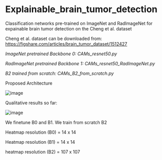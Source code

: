 # Explainable_brain_tumor_detection
Classification networks pre-trained on ImageNet and RadImageNet for expainable brain tumor detection on the Cheng et al. dataset

Cheng et al. dataset can be downloaded from:
https://figshare.com/articles/brain_tumor_dataset/1512427

*ImageNet pretrained Backbone 0: CAMs_resnet50.py*

*RadImageNet pretrained Backbone 1: CAMs_resnet50_RadImageNet.py*

*B2 trained from scratch: CAMs_B2_from_scratch.py*

Proposed Architecture

![image](https://github.com/juliadietlmeier/Explainable_brain_tumor_detection/assets/79544193/7dc758ab-9733-4257-93e0-2ec0900249ca)


Qualitative results so far:

![image](https://github.com/juliadietlmeier/Explainable_brain_tumor_detection/assets/79544193/5c7417a6-0d2e-41d5-86ef-368635ca2bc6)


We finetune B0 and B1. We train from scratch B2

Heatmap resolution (B0) = 14 x 14

Heatmap resolution (B1) = 14 x 14

heatmap resolution (B2) = 107 x 107
